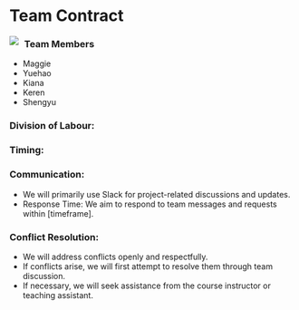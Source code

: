 # Team Contract

<img src="https://us.123rf.com/450wm/sapunkele/sapunkele2206/sapunkele220600047/188277933-sketch-little-people-have-a-deal-doodle-cute-miniature-of-teamwork-contract-coins-hand-drawn.jpg"
     style="float: left; margin-right: 10px;" />    
     
### **Team Members**
* Maggie
* Yuehao
* Kiana
* Keren
* Shengyu

### Division of Labour:

### Timing:

### Communication:
* We will primarily use Slack for project-related discussions and updates.
* Response Time: We aim to respond to team messages and requests within [timeframe].

### Conflict Resolution:
* We will address conflicts openly and respectfully.
* If conflicts arise, we will first attempt to resolve them through team discussion.
* If necessary, we will seek assistance from the course instructor or teaching assistant.
